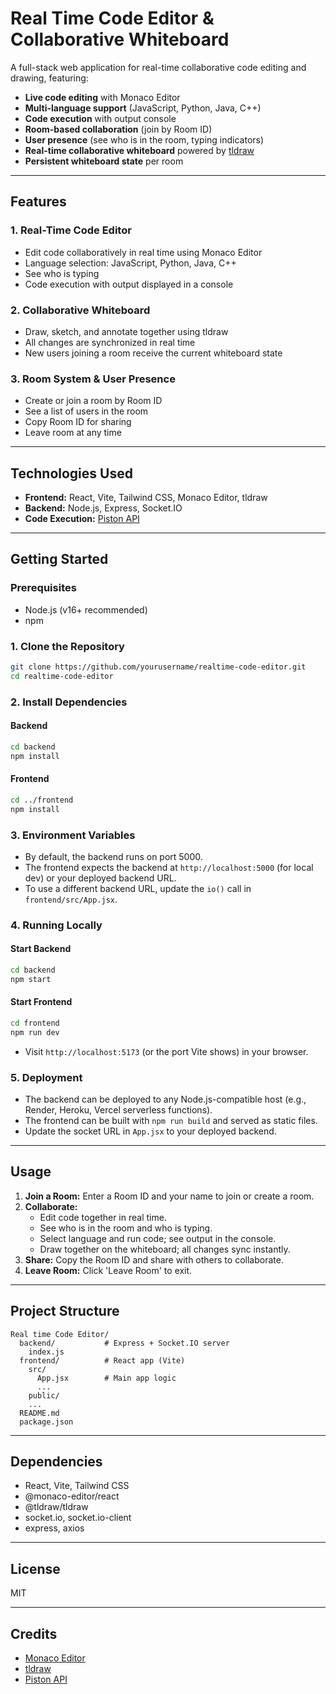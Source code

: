 # Real Time Code Editor & Collaborative Whiteboard

A full-stack web application for real-time collaborative code editing and drawing, featuring:

- **Live code editing** with Monaco Editor
- **Multi-language support** (JavaScript, Python, Java, C++)
- **Code execution** with output console
- **Room-based collaboration** (join by Room ID)
- **User presence** (see who is in the room, typing indicators)
- **Real-time collaborative whiteboard** powered by [tldraw](https://tldraw.dev/)
- **Persistent whiteboard state** per room

---

## Features

### 1. Real-Time Code Editor

- Edit code collaboratively in real time using Monaco Editor
- Language selection: JavaScript, Python, Java, C++
- See who is typing
- Code execution with output displayed in a console

### 2. Collaborative Whiteboard

- Draw, sketch, and annotate together using tldraw
- All changes are synchronized in real time
- New users joining a room receive the current whiteboard state

### 3. Room System & User Presence

- Create or join a room by Room ID
- See a list of users in the room
- Copy Room ID for sharing
- Leave room at any time

---

## Technologies Used

- **Frontend:** React, Vite, Tailwind CSS, Monaco Editor, tldraw
- **Backend:** Node.js, Express, Socket.IO
- **Code Execution:** [Piston API](https://github.com/engineer-man/piston)

---

## Getting Started

### Prerequisites

- Node.js (v16+ recommended)
- npm

### 1. Clone the Repository

```bash
git clone https://github.com/yourusername/realtime-code-editor.git
cd realtime-code-editor
```

### 2. Install Dependencies

#### Backend

```bash
cd backend
npm install
```

#### Frontend

```bash
cd ../frontend
npm install
```

### 3. Environment Variables

- By default, the backend runs on port 5000.
- The frontend expects the backend at `http://localhost:5000` (for local dev) or your deployed backend URL.
- To use a different backend URL, update the `io()` call in `frontend/src/App.jsx`.

### 4. Running Locally

#### Start Backend

```bash
cd backend
npm start
```

#### Start Frontend

```bash
cd frontend
npm run dev
```

- Visit `http://localhost:5173` (or the port Vite shows) in your browser.

### 5. Deployment

- The backend can be deployed to any Node.js-compatible host (e.g., Render, Heroku, Vercel serverless functions).
- The frontend can be built with `npm run build` and served as static files.
- Update the socket URL in `App.jsx` to your deployed backend.

---

## Usage

1. **Join a Room:** Enter a Room ID and your name to join or create a room.
2. **Collaborate:**
   - Edit code together in real time.
   - See who is in the room and who is typing.
   - Select language and run code; see output in the console.
   - Draw together on the whiteboard; all changes sync instantly.
3. **Share:** Copy the Room ID and share with others to collaborate.
4. **Leave Room:** Click 'Leave Room' to exit.

---

## Project Structure

```
Real time Code Editor/
  backend/           # Express + Socket.IO server
    index.js
  frontend/          # React app (Vite)
    src/
      App.jsx        # Main app logic
      ...
    public/
    ...
  README.md
  package.json
```

---

## Dependencies

- React, Vite, Tailwind CSS
- @monaco-editor/react
- @tldraw/tldraw
- socket.io, socket.io-client
- express, axios

---

## License

MIT

---

## Credits

- [Monaco Editor](https://microsoft.github.io/monaco-editor/)
- [tldraw](https://tldraw.dev/)
- [Piston API](https://github.com/engineer-man/piston)
